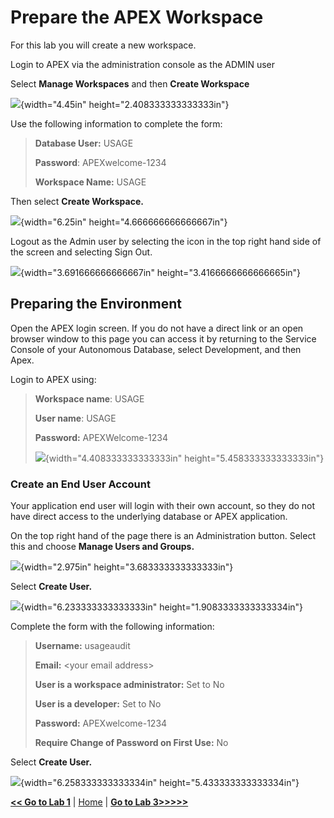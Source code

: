 Prepare the APEX Workspace
==========================

For this lab you will create a new workspace.

Login to APEX via the administration console as the ADMIN user

Select **Manage Workspaces** and then **Create Workspace**

![](C:/Users/MEASHWOR/Documents/ADB-APEX/lab600/media/image1.png){width="4.45in" height="2.408333333333333in"}

Use the following information to complete the form:

> **Database User:** USAGE
>
> **Password**: APEXwelcome-1234
>
> **Workspace Name:** USAGE

Then select **Create Workspace.**

![](C:/Users/MEASHWOR/Documents/ADB-APEX/lab600/media/image2.png){width="6.25in" height="4.666666666666667in"}

Logout as the Admin user by selecting the icon in the top right hand
side of the screen and selecting Sign Out.

![](C:/Users/MEASHWOR/Documents/ADB-APEX/lab600/media/image3.png){width="3.691666666666667in"
height="3.4166666666666665in"}

Preparing the Environment
-------------------------

Open the APEX login screen. If you do not have a direct link or an open
browser window to this page you can access it by returning to the
Service Console of your Autonomous Database, select Development, and
then Apex.

Login to APEX using:

> **Workspace name**: USAGE
>
> **User name**: USAGE
>
> **Password:** APEXWelcome-1234
>
> ![](C:/Users/MEASHWOR/Documents/ADB-APEX/lab600/media/image4.png){width="4.408333333333333in"
> height="5.458333333333333in"}

### 

### Create an End User Account

Your application end user will login with their own account, so they do
not have direct access to the underlying database or APEX application.

On the top right hand of the page there is an Administration button.
Select this and choose **Manage Users and Groups.**

![](C:/Users/MEASHWOR/Documents/ADB-APEX/lab600/media/image5.png){width="2.975in" height="3.683333333333333in"}

Select **Create User.**

![](C:/Users/MEASHWOR/Documents/ADB-APEX/lab600/media/image6.png){width="6.233333333333333in"
height="1.9083333333333334in"}

Complete the form with the following information:

> **Username:** usageaudit
>
> **Email:** \<your email address\>
>
> **User is a workspace administrator:** Set to No
>
> **User is a developer:** Set to No
>
> **Password:** APEXwelcome-1234
>
> **Require Change of Password on First Use:** No

Select **Create User.**

![](C:/Users/MEASHWOR/Documents/ADB-APEX/lab600/media/image7.png){width="6.258333333333334in"
height="5.433333333333334in"}

[**<< Go to Lab 1**](../lab100/README.md) | [Home](../README.md) | [**Go to Lab 3>>>>>**](../Lab300/README.md)
